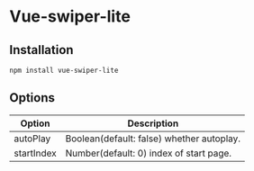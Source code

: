 # Vue-swiper-lite

## Installation

    npm install vue-swiper-lite

## Options

| Option | Description |
| ----- | ----- |
| autoPlay | Boolean(default: false) whether autoplay. |
| startIndex | Number(default: 0) index of start page. |
